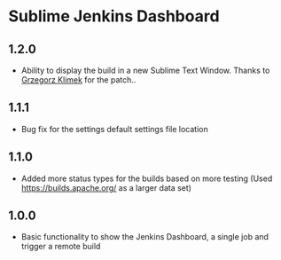 Sublime Jenkins Dashboard
=========================

1.2.0
-----
* Ability to display the build in a new Sublime Text Window. Thanks to [Grzegorz Klimek](https://github.com/kfiku) for the patch..

1.1.1
-----
* Bug fix for the settings default settings file location

1.1.0
-----
* Added more status types for the builds based on more testing (Used https://builds.apache.org/ as a larger data set)

1.0.0
-----
* Basic functionality to show the Jenkins Dashboard, a single job and trigger a remote build
